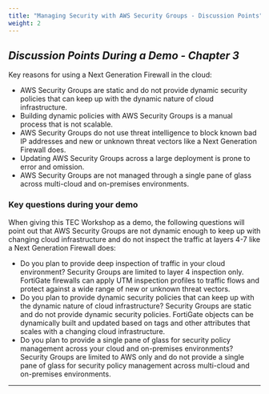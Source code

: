 ```yaml
---
title: "Managing Security with AWS Security Groups - Discussion Points"
weight: 2
---
```


## ***Discussion Points During a Demo - Chapter 3***

Key reasons for using a Next Generation Firewall in the cloud:

* AWS Security Groups are static and do not provide dynamic security policies that can keep up with the dynamic nature of cloud infrastructure. 
* Building dynamic policies with AWS Security Groups is a manual process that is not scalable.
* AWS Security Groups do not use threat intelligence to block known bad IP addresses and new or unknown threat vectors like a Next Generation Firewall does.
* Updating AWS Security Groups across a large deployment is prone to error and omission.
* AWS Security Groups are not managed through a single pane of glass across multi-cloud and on-premises environments.
    
### Key questions during your demo 

When giving this TEC Workshop as a demo, the following questions will point out that AWS Security Groups are not dynamic enough to keep up with changing cloud infrastructure and do not inspect the traffic at layers 4-7 like a Next Generation Firewall does:

* Do you plan to provide deep inspection of traffic in your cloud environment? Security Groups are limited to layer 4 inspection only. FortiGate firewalls can apply UTM inspection profiles to traffic flows and protect against a wide range of new or unknown threat vectors.
* Do you plan to provide dynamic security policies that can keep up with the dynamic nature of cloud infrastructure? Security Groups are static and do not provide dynamic security policies. FortiGate objects can be dynamically built and updated based on tags and other attributes that scales with a changing cloud infrastructure.
* Do you plan to provide a single pane of glass for security policy management across your cloud and on-premises environments? Security Groups are limited to AWS only and do not provide a single pane of glass for security policy management across multi-cloud and on-premises environments.

***
